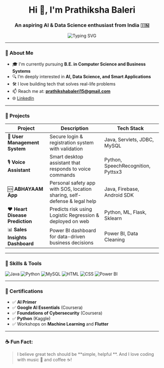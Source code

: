<h1 align="center">Hi 👋, I'm Prathiksha Baleri</h1>
<h3 align="center">An aspiring AI & Data Science enthusiast from India 🇮🇳</h3>

<p align="center">
  <img src="https://readme-typing-svg.herokuapp.com?font=Fira+Code&duration=3000&pause=1000&center=true&width=435&lines=CSBS+Undergrad+%7C+AI+%7C+ML+%7C+Python+%7C;Exploring+Data+Science+%26;Love+building+real-world+solutions!" alt="Typing SVG" />
</p>

---

### 🧠 About Me

- 🎓 I'm currently pursuing **B.E. in Computer Science and Business Systems**  
- 🔍 I’m deeply interested in **AI, Data Science, and Smart Applications**
- 🛠️ I love building tech that solves real-life problems
- 📫 Reach me at: **prathikshabaleri15@gmail.com**
- 🌐 [LinkedIn](https://www.linkedin.com/in/prathiksha-baleri)

---

### 🚀 Projects

| Project | Description | Tech Stack |
|--------|-------------|------------|
| 🔐 **User Management System** | Secure login & registration system with validation | Java, Servlets, JDBC, MySQL |
| 🎙️ **Voice Assistant** | Smart desktop assistant that responds to voice commands | Python, SpeechRecognition, Pyttsx3 |
| 🆘 **ABHAYAAM App** | Personal safety app with SOS, location sharing, self-defense & legal help | Java, Firebase, Android SDK |
| ❤️ **Heart Disease Prediction** | Predicts risk using Logistic Regression & deployed on web | Python, ML, Flask, Sklearn |
| 📊 **Sales Insights Dashboard** | Power BI dashboard for data-driven business decisions | Power BI, Data Cleaning |

---

### 🧰 Skills & Tools

![Java](https://img.shields.io/badge/Java-ED8B00?style=flat&logo=java&logoColor=white)
![Python](https://img.shields.io/badge/Python-3776AB?style=flat&logo=python&logoColor=white)
![MySQL](https://img.shields.io/badge/MySQL-005C84?style=flat&logo=mysql&logoColor=white)
![HTML](https://img.shields.io/badge/HTML5-E34F26?style=flat&logo=html5&logoColor=white)
![CSS](https://img.shields.io/badge/CSS3-1572B6?style=flat&logo=css3&logoColor=white)
![Power BI](https://img.shields.io/badge/PowerBI-F2C811?style=flat&logo=powerbi&logoColor=black)

---

### 📜 Certifications

- ✅ **AI Primer**
- ✅ **Google AI Essentials** (Coursera)
- ✅ **Foundations of Cybersecurity** (Coursera)
- ✅ **Python** (Kaggle)
- ✅ Workshops on **Machine Learning** and **Flutter**

---


### ☕ Fun Fact:
> I believe great tech should be **simple, helpful **. And I love coding with music 🎵 and coffee ☕!


